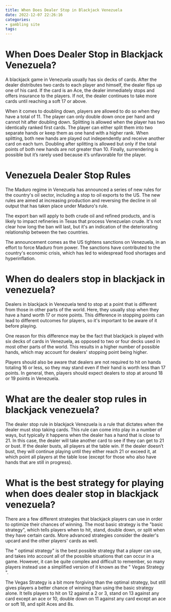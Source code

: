 ```yaml
---
title: When Does Dealer Stop in Blackjack Venezuela 
date: 2022-12-07 22:26:16
categories:
- gambling site
tags:
---
```



#  When Does Dealer Stop in Blackjack Venezuela? 

A blackjack game in Venezuela usually has six decks of cards. After the dealer distributes two cards to each player and himself, the dealer flips up one of his card. If the card is an Ace, the dealer immediately stops and offers insurance to the players. If not, the dealer continues to take more cards until reaching a soft 17 or above.

When it comes to doubling down, players are allowed to do so when they have a total of 11. The player can only double down once per hand and cannot hit after doubling down. Splitting is allowed when the player has two identically ranked first cards. The player can either split them into two separate hands or keep them as one hand with a higher rank. When splitting, both new hands are played out independently and receive another card on each turn. Doubling after splitting is allowed but only if the total points of both new hands are not greater than 10. Finally, surrendering is possible but it’s rarely used because it’s unfavorable for the player.

#  Venezuela Dealer Stop Rules 

The Maduro regime in Venezuela has announced a series of new rules for the country's oil sector, including a stop to oil exports to the US. The new rules are aimed at increasing production and reversing the decline in oil output that has taken place under Maduro's rule.

The export ban will apply to both crude oil and refined products, and is likely to impact refineries in Texas that process Venezuelan crude. It's not clear how long the ban will last, but it's an indication of the deteriorating relationship between the two countries.

The announcement comes as the US tightens sanctions on Venezuela, in an effort to force Maduro from power. The sanctions have contributed to the country's economic crisis, which has led to widespread food shortages and hyperinflation.

#  When do dealers stop in blackjack in venezuela? 

Dealers in blackjack in Venezuela tend to stop at a point that is different from those in other parts of the world. Here, they usually stop when they have a hand worth 17 or more points. This difference in stopping points can lead to different outcomes for players, so it's important to be aware of it before playing.

One reason for this difference may be the fact that blackjack is played with six decks of cards in Venezuela, as opposed to two or four decks used in most other parts of the world. This results in a higher number of possible hands, which may account for dealers' stopping point being higher.

Players should also be aware that dealers are not required to hit on hands totaling 16 or less, so they may stand even if their hand is worth less than 17 points. In general, then, players should expect dealers to stop at around 18 or 19 points in Venezuela.

#  What are the dealer stop rules in blackjack venezuela? 

The dealer stop rule in blackjack Venezuela is a rule that dictates when the dealer must stop taking cards. This rule can come into play in a number of ways, but typically it happens when the dealer has a hand that is close to 21. In this case, the dealer will take another card to see if they can get to 21 or bust. If the dealer busts, all players at the table win. If the dealer doesn’t bust, they will continue playing until they either reach 21 or exceed it, at which point all players at the table lose (except for those who also have hands that are still in progress).

#  What is the best strategy for playing when does dealer stop in blackjack venezuela?

There are a few different strategies that blackjack players can use in order to optimize their chances of winning. The most basic strategy is the "basic strategy", which tells players when to hit, stand, double down, or split when they have certain cards. More advanced strategies consider the dealer's upcard and the other players' cards as well.

The " optimal strategy" is the best possible strategy that a player can use, and takes into account all of the possible situations that can occur in a game. However, it can be quite complex and difficult to remember, so many players instead use a simplified version of it known as the " Vegas Strategy ".

The Vegas Strategy is a bit more forgiving than the optimal strategy, but still gives players a better chance of winning than using the basic strategy alone. It tells players to hit on 12 against a 2 or 3, stand on 13 against any card except an ace or 10, double down on 11 against any card except an ace or soft 18, and split Aces and 8s.